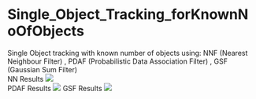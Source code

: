 # Single_Object_Tracking_forKnownNoOfObjects
Single Object tracking with known number of objects using:
NNF  (Nearest Neighbour Filter) ,
PDAF (Probabilistic Data Association Filter) ,
GSF  (Gaussian Sum Filter)
<br>
NN Results
![](https://github.com/UditBhaskar91/Single_Object_Tracking_forKnownNoOfObjects/blob/master/NNF.gif)
<br>
PDAF Results
![](https://github.com/UditBhaskar91/Single_Object_Tracking_forKnownNoOfObjects/blob/master/PDAF.gif)
GSF Results
![](https://github.com/UditBhaskar91/Single_Object_Tracking_forKnownNoOfObjects/blob/master/GSF.gif)
